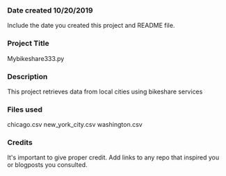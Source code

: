 ### Date created  10/20/2019
Include the date you created this project and README file.

### Project Title
Mybikeshare333.py

### Description
This project retrieves data from local cities using bikeshare services

### Files used
chicago.csv
new_york_city.csv
washington.csv

### Credits
It's important to give proper credit. Add links to any repo that inspired you or blogposts you consulted.
